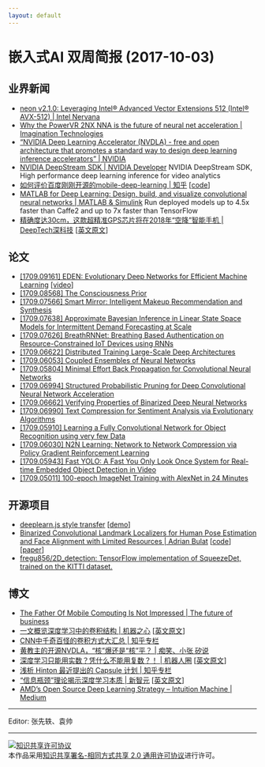 ```yaml
---
layout: default
---
```


# 嵌入式AI 双周简报 (2017-10-03)

## 业界新闻
- [neon v2.1.0: Leveraging Intel® Advanced Vector Extensions 512 (Intel® AVX-512) | Intel Nervana](https://www.intelnervana.com/neon-2-1/)
- [Why the PowerVR 2NX NNA is the future of neural net acceleration | Imagination Technologies](https://www.imgtec.com/blog/why-the-powervr-2nx-nna-is-the-future-of-neural-net-acceleration)
- [“NVIDIA Deep Learning Accelerator (NVDLA) - free and open architecture that promotes a standard way to design deep learning inference accelerators” | NVIDIA](http://nvdla.org/)
- [NVIDIA DeepStream SDK | NVIDIA Developer](https://developer.nvidia.com/deepstream-sdk)
NVIDIA DeepStream SDK, High performance deep learning inference for video analytics
- [如何评价百度刚刚开源的mobile-deep-learning | 知乎](https://www.zhihu.com/question/65816648) [[code](https://github.com/baidu/mobile-deep-learning)]
- [MATLAB for Deep Learning: Design, build, and visualize convolutional neural networks | MATLAB & Simulink](https://www.mathworks.com/solutions/deep-learning.html)
Run deployed models up to 4.5x faster than Caffe2 and up to 7x faster than TensorFlow
- [精确度达30cm，这款超精准GPS芯片将在2018年“空降”智能手机 | DeepTech深科技](https://mp.weixin.qq.com/s/FAxOYR3i-W2FqRbymqD5uw) [[英文原文](https://spectrum.ieee.org/tech-talk/semiconductors/design/superaccurate-gps-chips-coming-to-smartphones-in-2018)]

## 论文

- [[1709.09161] EDEN: Evolutionary Deep Networks for Efficient Machine Learning](https://arxiv.org/abs/1709.09161) [[video](https://vimeo.com/234510097)]
- [[1709.08568] The Consciousness Prior](https://arxiv.org/abs/1709.08568)
- [[1709.07566] Smart Mirror: Intelligent Makeup Recommendation and Synthesis](https://arxiv.org/abs/1709.07566)
- [[1709.07638] Approximate Bayesian Inference in Linear State Space Models for Intermittent Demand Forecasting at Scale](https://arxiv.org/abs/1709.07638)
- [[1709.07626] BreathRNNet: Breathing Based Authentication on Resource-Constrained IoT Devices using RNNs](https://arxiv.org/abs/1709.07626)
- [[1709.06622] Distributed Training Large-Scale Deep Architectures](https://arxiv.org/abs/1709.06622)
- [[1709.06053] Coupled Ensembles of Neural Networks](https://arxiv.org/abs/1709.06053)
- [[1709.05804] Minimal Effort Back Propagation for Convolutional Neural Networks](https://arxiv.org/abs/1709.05804)
- [[1709.06994] Structured Probabilistic Pruning for Deep Convolutional Neural Network Acceleration](https://arxiv.org/abs/1709.06994)
- [[1709.06662] Verifying Properties of Binarized Deep Neural Networks](https://arxiv.org/abs/1709.06662)
- [[1709.06990] Text Compression for Sentiment Analysis via Evolutionary Algorithms](https://arxiv.org/abs/1709.06990)
- [[1709.05910] Learning a Fully Convolutional Network for Object Recognition using very few Data](https://arxiv.org/abs/1709.05910)
- [[1709.06030] N2N Learning: Network to Network Compression via Policy Gradient Reinforcement Learning](https://arxiv.org/abs/1709.06030)
- [[1709.05943] Fast YOLO: A Fast You Only Look Once System for Real-time Embedded Object Detection in Video](https://arxiv.org/abs/1709.05943)
- [[1709.05011] 100-epoch ImageNet Training with AlexNet in 24 Minutes](https://arxiv.org/abs/1709.05011)


## 开源项目

- [deeplearn.js style transfer](https://github.com/reiinakano/fast-style-transfer-deeplearnjs) [[demo](https://reiinakano.github.io/fast-style-transfer-deeplearnjs/)]
- [Binarized Convolutional Landmark Localizers for Human Pose Estimation and Face Alignment with Limited Resources | Adrian Bulat](https://www.adrianbulat.com/binary-cnn-landmarks) [[code](https://github.com/1adrianb/binary-face-alignment)] [[paper](https://arxiv.org/abs/1703.00862)]
- [fregu856/2D_detection: TensorFlow implementation of SqueezeDet, trained on the KITTI dataset.](https://github.com/fregu856/2D_detection)


## 博文

- [The Father Of Mobile Computing Is Not Impressed | The future of business](https://www.fastcompany.com/40435064/what-alan-kay-thinks-about-the-iphone-and-technology-now)
- [一文概览深度学习中的卷积结构 | 机器之心](https://mp.weixin.qq.com/s/zXkuXfHuiKtvDk9Ku0Ektg) [[英文原文](https://medium.com/towards-data-science/types-of-convolutions-in-deep-learning-717013397f4d)]
- [CNN中千奇百怪的卷积方式大汇总 | 知乎专栏](https://zhuanlan.zhihu.com/p/29367273)
- [黄教主的开源NVDLA，“核”爆还是“核”平？ | 痴笑、小张 矽说](https://mp.weixin.qq.com/s/K3bRztfIO-PRh-XtrYPYGA)
- [深度学习只能用实数？凭什么不能用复数？！ | 机器人圈](https://mp.weixin.qq.com/s/A3zniHGsubiOoyOvfVcDAw) [[英文原文](https://medium.com/intuitionmachine/should-deep-learning-use-complex-numbers-edbd3aac3fb8)]
- [浅析 Hinton 最近提出的 Capsule 计划 | 知乎专栏](https://zhuanlan.zhihu.com/p/29435406)
- [“信息瓶颈”理论揭示深度学习本质 | 新智元](https://mp.weixin.qq.com/s/pdv-T69rz4jO47CMf-CUhg) [[英文原文](https://www.quantamagazine.org/new-theory-cracks-open-the-black-box-of-deep-learning-20170921/)]
- [AMD’s Open Source Deep Learning Strategy – Intuition Machine | Medium](https://medium.com/intuitionmachine/amds-open-source-deep-learning-strategy-14c228be6248)


----

Editor: 张先轶、袁帅

----

<a rel="license" href="http://creativecommons.org/licenses/by-sa/2.0/"><img alt="知识共享许可协议" style="border-width:0" src="https://i.creativecommons.org/l/by-sa/2.0/88x31.png" /></a><br />本作品采用<a rel="license" href="http://creativecommons.org/licenses/by-sa/2.0/">知识共享署名-相同方式共享 2.0 通用许可协议</a>进行许可。
